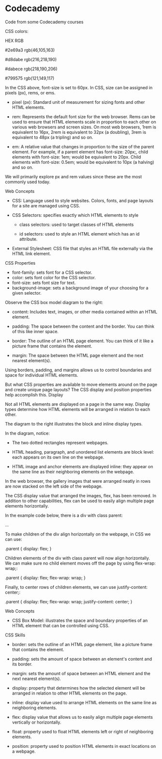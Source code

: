 # Codecademy
Code from some Codecademy courses

CSS colors:

HEX 	    RGB

\#2e69a3 	rgb(46,105,163)

\#d8dabe 	rgb(216,218,190)

\#dabece 	rgb(218,190,206)

\#799575 	rgb(121,149,117)

In the CSS above, font-size is set to 60px. In CSS, size can be assigned in pixels (px), rems, or ems.

- pixel (px): Standard unit of measurement for sizing fonts and other HTML elements.

- rem: Represents the default font size for the web browser. Rems can be used to ensure that HTML elements scale in proportion to each other on various web browsers and screen sizes. On most web browsers, 1rem is equivalent to 16px, 2rem is equivalent to 32px (a doubling), 3rem is equivalent to 48px (a tripling) and so on.

- em: A relative value that changes in proportion to the size of the parent element. For example, if a parent element has font-size: 20px;, child elements with font-size: 1em; would be equivalent to 20px. Child elements with font-size: 0.5em; would be equivalent to 10px (a halving) and so on.

We will primarily explore px and rem values since these are the most commonly used today. 


Web Concepts

- CSS: Language used to style websites. Colors, fonts, and page layouts for a site are managed using CSS.

- CSS Selectors: specifies exactly which HTML elements to style

  - class selectors: used to target classes of HTML elements

  - id selectors: used to style an HTML element which has an id attribute.

- External Stylesheet: CSS file that styles an HTML file externally via the HTML link element.

CSS Properties

- font-family: sets font for a CSS selector.
- color: sets font color for the CSS selector.
- font-size: sets font size for text.
- background-image: sets a background image of your choosing for a given selector.


Observe the CSS box model diagram to the right:

- content: Includes text, images, or other media contained within an HTML element.

- padding: The space between the content and the border. You can think of this like inner space.

- border: The outline of an HTML page element. You can think of it like a picture frame that contains the element.

- margin: The space between the HTML page element and the next nearest element(s).


Using borders, padding, and margins allows us to control boundaries and space for individual HTML elements.

But what CSS properties are available to move elements around on the page and create unique page layouts? The CSS display and position properties help accomplish this.
Display

Not all HTML elements are displayed on a page in the same way. Display types determine how HTML elements will be arranged in relation to each other.

The diagram to the right illustrates the block and inline display types.

In the diagram, notice:

- The two dotted rectangles represent webpages.

- HTML heading, paragraph, and unordered list elements are block level: each appears on its own line on the webpage.

- HTML image and anchor elements are displayed inline: they appear on the same line as their neighboring elements on the webpage.


In the web browser, the gallery images that were arranged neatly in rows are now stacked on the left side of the webpage.

The CSS display value that arranged the images, flex, has been removed. In addition to other capabilities, flex can be used to easily align multiple page elements horizontally.

In the example code below, there is a div with class parent:

<div class="parent">
   ...
</div>

To make children of the div align horizontally on the webpage, in CSS we can use:

.parent {
  display: flex;
}

Children elements of the div with class parent will now align horizontally. We can make sure no child element moves off the page by using flex-wrap: wrap;:

.parent {
  display: flex;
  flex-wrap: wrap;
}

Finally, to center rows of children elements, we can use justify-content: center;:

.parent {
  display: flex; 
  flex-wrap: wrap; 
  justify-content: center;
}

Web Concepts

- CSS Box Model: illustrates the space and boundary properties of an HTML element that can be controlled using CSS.

CSS Skills

- border: sets the outline of an HTML page element, like a picture frame that contains the element.

- padding: sets the amount of space between an element's content and its border.

- margin: sets the amount of space between an HTML element and the next nearest element(s).

- display: property that determines how the selected element will be arranged in relation to other HTML elements on the page.

- inline: display value used to arrange HTML elements on the same line as neighboring elements.

- flex: display value that allows us to easily align multiple page elements vertically or horizontally.

- float: property used to float HTML elements left or right of neighboring elements.

- position: property used to position HTML elements in exact locations on a webpage.

